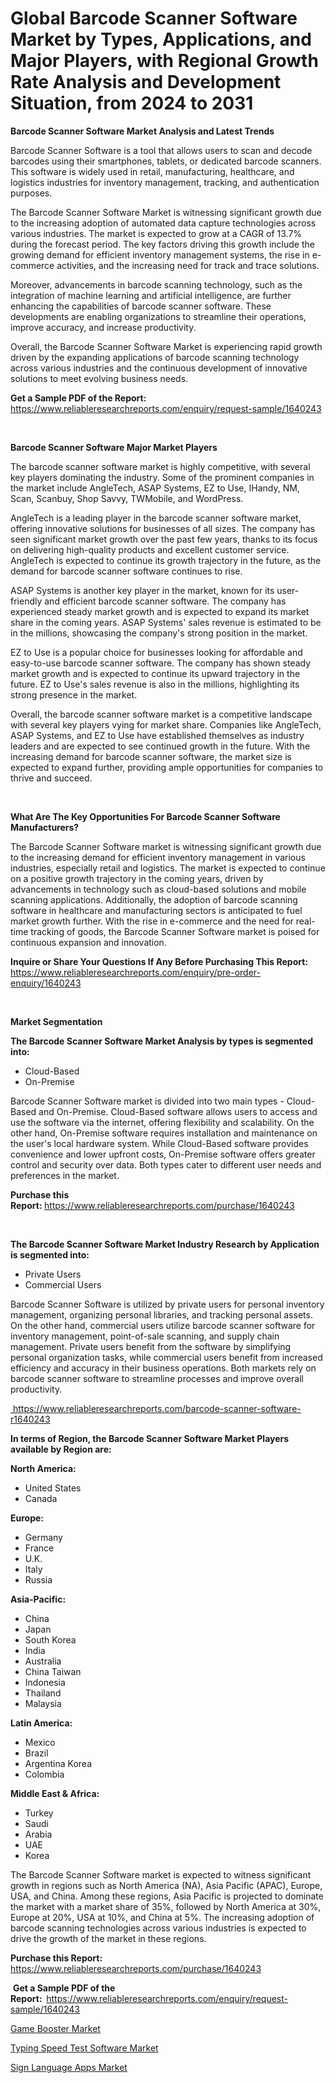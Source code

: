 <p><h1>Global Barcode Scanner Software Market by Types, Applications, and Major Players, with Regional Growth Rate Analysis and Development Situation, from 2024 to 2031</h1></p><p><strong>Barcode Scanner Software Market Analysis and Latest Trends</strong></p>
<p><p>Barcode Scanner Software is a tool that allows users to scan and decode barcodes using their smartphones, tablets, or dedicated barcode scanners. This software is widely used in retail, manufacturing, healthcare, and logistics industries for inventory management, tracking, and authentication purposes.</p><p>The Barcode Scanner Software Market is witnessing significant growth due to the increasing adoption of automated data capture technologies across various industries. The market is expected to grow at a CAGR of 13.7% during the forecast period. The key factors driving this growth include the growing demand for efficient inventory management systems, the rise in e-commerce activities, and the increasing need for track and trace solutions.</p><p>Moreover, advancements in barcode scanning technology, such as the integration of machine learning and artificial intelligence, are further enhancing the capabilities of barcode scanner software. These developments are enabling organizations to streamline their operations, improve accuracy, and increase productivity.</p><p>Overall, the Barcode Scanner Software Market is experiencing rapid growth driven by the expanding applications of barcode scanning technology across various industries and the continuous development of innovative solutions to meet evolving business needs.</p></p>
<p><strong>Get a Sample PDF of the Report:&nbsp;</strong> <a href="https://www.reliableresearchreports.com/enquiry/request-sample/1640243">https://www.reliableresearchreports.com/enquiry/request-sample/1640243</a></p>
<p>&nbsp;</p>
<p><strong>Barcode Scanner Software Major Market Players</strong></p>
<p><p>The barcode scanner software market is highly competitive, with several key players dominating the industry. Some of the prominent companies in the market include AngleTech, ASAP Systems, EZ to Use, IHandy, NM, Scan, Scanbuy, Shop Savvy, TWMobile, and WordPress.</p><p>AngleTech is a leading player in the barcode scanner software market, offering innovative solutions for businesses of all sizes. The company has seen significant market growth over the past few years, thanks to its focus on delivering high-quality products and excellent customer service. AngleTech is expected to continue its growth trajectory in the future, as the demand for barcode scanner software continues to rise.</p><p>ASAP Systems is another key player in the market, known for its user-friendly and efficient barcode scanner software. The company has experienced steady market growth and is expected to expand its market share in the coming years. ASAP Systems' sales revenue is estimated to be in the millions, showcasing the company's strong position in the market.</p><p>EZ to Use is a popular choice for businesses looking for affordable and easy-to-use barcode scanner software. The company has shown steady market growth and is expected to continue its upward trajectory in the future. EZ to Use's sales revenue is also in the millions, highlighting its strong presence in the market.</p><p>Overall, the barcode scanner software market is a competitive landscape with several key players vying for market share. Companies like AngleTech, ASAP Systems, and EZ to Use have established themselves as industry leaders and are expected to see continued growth in the future. With the increasing demand for barcode scanner software, the market size is expected to expand further, providing ample opportunities for companies to thrive and succeed.</p></p>
<p>&nbsp;</p>
<p><strong>What Are The Key Opportunities For Barcode Scanner Software Manufacturers?</strong></p>
<p><p>The Barcode Scanner Software market is witnessing significant growth due to the increasing demand for efficient inventory management in various industries, especially retail and logistics. The market is expected to continue on a positive growth trajectory in the coming years, driven by advancements in technology such as cloud-based solutions and mobile scanning applications. Additionally, the adoption of barcode scanning software in healthcare and manufacturing sectors is anticipated to fuel market growth further. With the rise in e-commerce and the need for real-time tracking of goods, the Barcode Scanner Software market is poised for continuous expansion and innovation.</p></p>
<p><strong>Inquire or Share Your Questions If Any Before Purchasing This Report:</strong> <a href="https://www.reliableresearchreports.com/enquiry/pre-order-enquiry/1640243">https://www.reliableresearchreports.com/enquiry/pre-order-enquiry/1640243</a></p>
<p>&nbsp;</p>
<p><strong>Market Segmentation</strong></p>
<p><strong>The Barcode Scanner Software Market Analysis by types is segmented into:</strong></p>
<p><ul><li>Cloud-Based</li><li>On-Premise</li></ul></p>
<p><p>Barcode Scanner Software market is divided into two main types - Cloud-Based and On-Premise. Cloud-Based software allows users to access and use the software via the internet, offering flexibility and scalability. On the other hand, On-Premise software requires installation and maintenance on the user's local hardware system. While Cloud-Based software provides convenience and lower upfront costs, On-Premise software offers greater control and security over data. Both types cater to different user needs and preferences in the market.</p></p>
<p><strong>Purchase this Report:&nbsp;</strong><a href="https://www.reliableresearchreports.com/purchase/1640243">https://www.reliableresearchreports.com/purchase/1640243</a></p>
<p>&nbsp;</p>
<p><strong>The Barcode Scanner Software Market Industry Research by Application is segmented into:</strong></p>
<p><ul><li>Private Users</li><li>Commercial Users</li></ul></p>
<p><p>Barcode Scanner Software is utilized by private users for personal inventory management, organizing personal libraries, and tracking personal assets. On the other hand, commercial users utilize barcode scanner software for inventory management, point-of-sale scanning, and supply chain management. Private users benefit from the software by simplifying personal organization tasks, while commercial users benefit from increased efficiency and accuracy in their business operations. Both markets rely on barcode scanner software to streamline processes and improve overall productivity.</p></p>
<p><a href="https://www.reliableresearchreports.com/barcode-scanner-software-r1640243">&nbsp;https://www.reliableresearchreports.com/barcode-scanner-software-r1640243</a></p>
<p><strong>In terms of Region, the Barcode Scanner Software Market Players available by Region are:</strong></p>
<p>
    <p> <strong> North America: </strong>
        <ul>
            <li>United States</li>
            <li>Canada</li>
        </ul>
        </p> 
    <p> <strong> Europe: </strong>
        <ul>
            <li>Germany</li>
            <li>France</li>
            <li>U.K.</li>
            <li>Italy</li>
            <li>Russia</li>
        </ul>
        </p> 
    <p> <strong> Asia-Pacific: </strong>
        <ul>
            <li>China</li>
            <li>Japan</li>
            <li>South Korea</li>
            <li>India</li>
            <li>Australia</li>
            <li>China Taiwan</li>
            <li>Indonesia</li>
            <li>Thailand</li>
            <li>Malaysia</li>
        </ul>
        </p> 
    <p> <strong> Latin America: </strong>
        <ul>
            <li>Mexico</li>
            <li>Brazil</li>
            <li>Argentina Korea</li>
            <li>Colombia</li>
        </ul>
        </p> 
    <p> <strong> Middle East & Africa: </strong>
        <ul>
            <li>Turkey</li>
            <li>Saudi</li>
            <li>Arabia</li>
            <li>UAE</li>
            <li>Korea</li>
        </ul>
    </p>
    </p>
<p><p>The Barcode Scanner Software market is expected to witness significant growth in regions such as North America (NA), Asia Pacific (APAC), Europe, USA, and China. Among these regions, Asia Pacific is projected to dominate the market with a market share of 35%, followed by North America at 30%, Europe at 20%, USA at 10%, and China at 5%. The increasing adoption of barcode scanning technologies across various industries is expected to drive the growth of the market in these regions.</p></p>
<p><strong>Purchase this Report: </strong><a href="https://www.reliableresearchreports.com/purchase/1640243">https://www.reliableresearchreports.com/purchase/1640243</a></p>
<p>&nbsp;<strong>Get a Sample PDF of the Report:&nbsp;&nbsp;</strong><a href="https://www.reliableresearchreports.com/enquiry/request-sample/1640243">https://www.reliableresearchreports.com/enquiry/request-sample/1640243</a></p>
<p><strong></strong></p>
<p><p><a href="https://github.com/ashman753/Market-Research-Report-List-1/blob/main/game-booster-market.md">Game Booster Market</a></p><p><a href="https://github.com/SashaBeier2023/Market-Research-Report-List-1/blob/main/typing-speed-test-software-market.md">Typing Speed Test Software Market</a></p><p><a href="https://github.com/singletonthaxterkelliehr2df/Market-Research-Report-List-2/blob/main/sign-language-apps-market.md">Sign Language Apps Market</a></p></p>